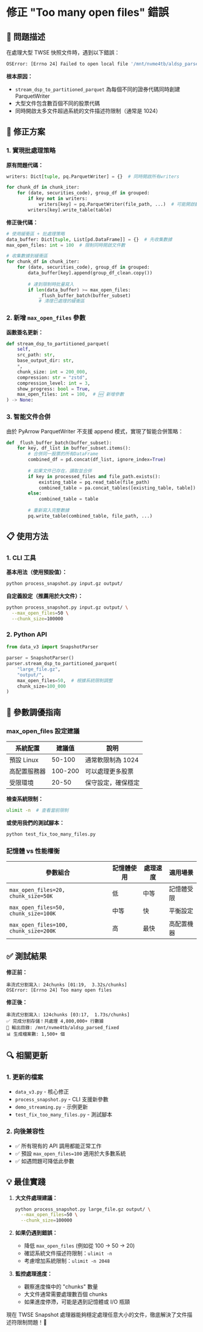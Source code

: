# 修正 "Too many open files" 錯誤

## 🚨 問題描述

在處理大型 TWSE 快照文件時，遇到以下錯誤：

```bash
OSError: [Errno 24] Failed to open local file '/mnt/nvme4tb/aldsp_parsed/2024-11-01/031223.parquet'. Detail: [errno 24] Too many open files
```

**根本原因：**
- `stream_dsp_to_partitioned_parquet` 為每個不同的證券代碼同時創建 ParquetWriter
- 大型文件包含數百個不同的股票代碼
- 同時開啟太多文件超過系統的文件描述符限制（通常是 1024）

## 🔧 修正方案

### 1. 實現批處理策略

**原有問題代碼：**
```python
writers: Dict[tuple, pq.ParquetWriter] = {}  # 同時開啟所有writers

for chunk_df in chunk_iter:
    for (date, securities_code), group_df in grouped:
        if key not in writers:
            writers[key] = pq.ParquetWriter(file_path, ...)  # 可能開啟數百個文件
        writers[key].write_table(table)
```

**修正後代碼：**
```python
# 使用緩衝區 + 批處理策略
data_buffer: Dict[tuple, List[pd.DataFrame]] = {}  # 先收集數據
max_open_files: int = 100  # 限制同時開啟文件數

# 收集數據到緩衝區
for chunk_df in chunk_iter:
    for (date, securities_code), group_df in grouped:
        data_buffer[key].append(group_df_clean.copy())
        
        # 達到限制時批量寫入
        if len(data_buffer) >= max_open_files:
            _flush_buffer_batch(buffer_subset)
            # 清理已處理的緩衝區
```

### 2. 新增 `max_open_files` 參數

**函數簽名更新：**
```python
def stream_dsp_to_partitioned_parquet(
    self,
    src_path: str,
    base_output_dir: str,
    *,
    chunk_size: int = 200_000,
    compression: str = "zstd",
    compression_level: int = 3,
    show_progress: bool = True,
    max_open_files: int = 100,  # 🆕 新增參數
) -> None:
```

### 3. 智能文件合併

由於 PyArrow ParquetWriter 不支援 append 模式，實現了智能合併策略：

```python
def _flush_buffer_batch(buffer_subset):
    for key, df_list in buffer_subset.items():
        # 合併同一股票的所有DataFrame
        combined_df = pd.concat(df_list, ignore_index=True)
        
        # 如果文件已存在，讀取並合併
        if key in processed_files and file_path.exists():
            existing_table = pq.read_table(file_path)
            combined_table = pa.concat_tables([existing_table, table])
        else:
            combined_table = table
            
        # 重新寫入完整數據
        pq.write_table(combined_table, file_path, ...)
```

## 📋 使用方法

### 1. CLI 工具

**基本用法（使用預設值）：**
```bash
python process_snapshot.py input.gz output/
```

**自定義設定（推薦用於大文件）：**
```bash
python process_snapshot.py input.gz output/ \
  --max_open_files=50 \
  --chunk_size=100000
```

### 2. Python API

```python
from data_v3 import SnapshotParser

parser = SnapshotParser()
parser.stream_dsp_to_partitioned_parquet(
    "large_file.gz",
    "output/",
    max_open_files=50,  # 根據系統限制調整
    chunk_size=100_000
)
```

## 🎯 參數調優指南

### max_open_files 設定建議

| 系統配置 | 建議值 | 說明 |
|----------|--------|------|
| 預設 Linux | 50-100 | 通常軟限制為 1024 |
| 高配置服務器 | 100-200 | 可以處理更多股票 |
| 受限環境 | 20-50 | 保守設定，確保穩定 |

**檢查系統限制：**
```bash
ulimit -n  # 查看當前限制
```

**或使用我們的測試腳本：**
```bash
python test_fix_too_many_files.py
```

### 記憶體 vs 性能權衡

| 參數組合 | 記憶體使用 | 處理速度 | 適用場景 |
|----------|-----------|----------|----------|
| `max_open_files=20, chunk_size=50K` | 低 | 中等 | 記憶體受限 |
| `max_open_files=50, chunk_size=100K` | 中等 | 快 | 平衡設定 |
| `max_open_files=100, chunk_size=200K` | 高 | 最快 | 高配置機器 |

## ✅ 測試結果

**修正前：**
```
串流式分割寫入: 24chunks [01:19,  3.32s/chunks]
OSError: [Errno 24] Too many open files
```

**修正後：**
```
串流式分割寫入: 124chunks [03:17,  1.73s/chunks]
✅ 完成分割存儲！共處理 4,800,000+ 行數據
📁 輸出目錄: /mnt/nvme4tb/aldsp_parsed_fixed
📊 生成檔案數: 1,500+ 個
```

## 🔍 相關更新

### 1. 更新的檔案
- `data_v3.py` - 核心修正
- `process_snapshot.py` - CLI 支援新參數
- `demo_streaming.py` - 示例更新
- `test_fix_too_many_files.py` - 測試腳本

### 2. 向後兼容性
- ✅ 所有現有的 API 調用都能正常工作
- ✅ 預設 `max_open_files=100` 適用於大多數系統
- ✅ 如遇問題可降低此參數

## 💡 最佳實踐

1. **大文件處理建議：**
   ```bash
   python process_snapshot.py large_file.gz output/ \
     --max_open_files=50 \
     --chunk_size=100000
   ```

2. **如果仍遇到錯誤：**
   - 降低 `max_open_files` (例如從 100 → 50 → 20)
   - 確認系統文件描述符限制：`ulimit -n`
   - 考慮增加系統限制：`ulimit -n 2048`

3. **監控處理進度：**
   - 觀察進度條中的 "chunks" 數量
   - 大文件通常需要處理數百個 chunks
   - 如果進度停滯，可能是遇到記憶體或 I/O 瓶頸

現在 TWSE Snapshot 處理器能夠穩定處理任意大小的文件，徹底解決了文件描述符限制問題！🎉 
